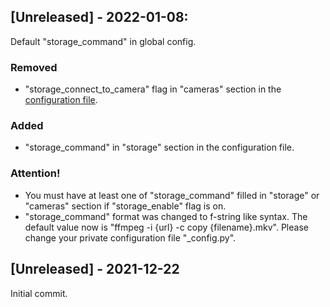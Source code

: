 ## [Unreleased] - 2022-01-08:

Default "storage_command" in global config.

### Removed
- "storage_connect_to_camera" flag in "cameras" section in the [configuration file](https://github.com/vladpen/python-rtsp-server/blob/main/config-exapmle.py).

### Added
- "storage_command" in "storage" section in the configuration file.

### Attention!
- You must have at least one of "storage_command" filled in "storage" or "cameras" section if "storage_enable" flag is on.
- "storage_command" format was changed to f-string like syntax. The default value now is "ffmpeg -i {url} -c copy {filename}.mkv".
Please change your private configuration file "_config.py".

## [Unreleased] - 2021-12-22

Initial commit.
